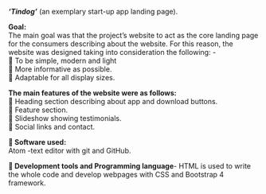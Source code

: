 
_**‘Tindog’**_ (an exemplary start-up app landing page).  
  
  **Goal:**  
The main goal was that the project’s website to act as the core landing page for the consumers describing about the website. For this reason, the website was designed taking into consideration the following: -   
	To be simple, modern and light  
	More informative as possible.  
	Adaptable for all display sizes.  
  
  **The main features of the website were as follows:**  
	Heading section describing about app and download buttons.  
	Feature section.  
	Slideshow showing testimonials.  
	Social links and contact.  
  
  **	Software used:**  
Atom -text editor with git and GitHub.  
  
  **	Development tools and Programming language**- HTML is used to write the whole code and develop webpages with CSS and Bootstrap 4 framework.
